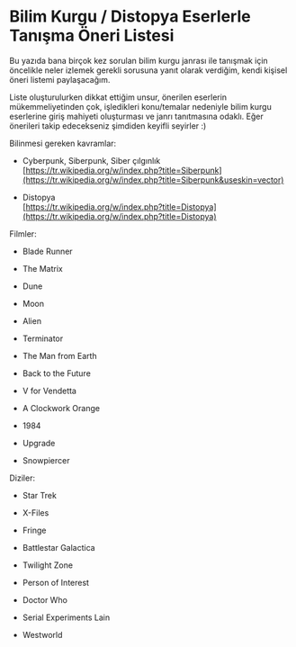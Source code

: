 # Bilim Kurgu / Distopya Eserlerle Tanışma Öneri Listesi

Bu yazıda bana birçok kez sorulan bilim kurgu janrası ile tanışmak için öncelikle neler izlemek gerekli sorusuna yanıt olarak verdiğim, kendi kişisel öneri listemi paylaşacağım.

Liste oluşturulurken dikkat ettiğim unsur, önerilen eserlerin mükemmeliyetinden çok, işledikleri konu/temalar nedeniyle bilim kurgu eserlerine giriş mahiyeti oluşturması ve janrı tanıtmasına odaklı. Eğer önerileri takip edecekseniz şimdiden keyifli seyirler :)

Bilinmesi gereken kavramlar:

* Cyberpunk, Siberpunk, Siber çılgınlık  
    [https://tr.wikipedia.org/w/index.php?title=Siberpunk](https://tr.wikipedia.org/w/index.php?title=Siberpunk&useskin=vector)
    
* Distopya  
    [https://tr.wikipedia.org/w/index.php?title=Distopya](https://tr.wikipedia.org/w/index.php?title=Distopya)
    

Filmler:

* Blade Runner
    
* The Matrix
    
* Dune
    
* Moon
    
* Alien
    
* Terminator
    
* The Man from Earth
    
* Back to the Future
    
* V for Vendetta
    
* A Clockwork Orange
    
* 1984
    
* Upgrade
    
* Snowpiercer
    

Diziler:

* Star Trek
    
* X-Files
    
* Fringe
    
* Battlestar Galactica
    
* Twilight Zone
    
* Person of Interest
    
* Doctor Who
    
* Serial Experiments Lain
    
* Westworld
